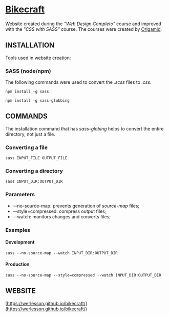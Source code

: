 # [Bikecraft](https://werlesson.github.io/bikecraft/)

Website created during the _"Web Design Completo"_ course and improved with the _"CSS with SASS"_ course. The courses were created by [Origamid](https://www.origamid.com).

## INSTALLATION

Tools used in website creation:

### SASS (node/npm)

  The following commands were used to convert the _.scss_ files to _.css_.

 `npm install -g sass`

 `npm install -g sass-globbing`

## COMMANDS

The installation command that has _sass-globing_ helps to convert the entire directory, not just a file.

### Converting a file

`sass INPUT_FILE OUTPUT_FILE`

### Converting a directory

`sass INPUT_DIR:OUTPUT_DIR`

### Parameters

+ --no-source-map: prevents generation of _source-map_ files;
+ --style=compressed: compress output files;
+ --watch: monitors changes and converts files;

### Examples

#### Development

`sass --no-source-map --watch INPUT_DIR:OUTPUT_DIR`

#### Production

`sass --no-source-map --style=compressed --watch INPUT_DIR:OUTPUT_DIR`

## WEBSITE

[https://werlesson.github.io/bikecraft/](https://werlesson.github.io/bikecraft/)
